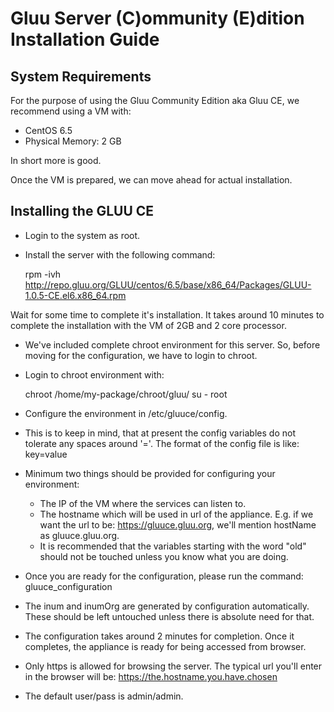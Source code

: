 # Gluu Server (C)ommunity (E)dition Installation Guide

## System Requirements

For the purpose of using the Gluu Community Edition aka Gluu CE, we recommend using a VM with:

* CentOS 6.5 
* Physical Memory: 2 GB

In short more is good.

Once the VM is prepared, we can move ahead for actual installation.

## Installing the GLUU CE

* Login to the system as root.
* Install the server with the following command:

    rpm -ivh http://repo.gluu.org/GLUU/centos/6.5/base/x86_64/Packages/GLUU-1.0.5-CE.el6.x86_64.rpm

Wait for some time to complete it's installation. It takes around 10 minutes to complete the installation with the VM of 2GB and 2 core processor.

* We've included complete chroot environment for this server. So, before moving for the configuration, we have to login to chroot.
* Login to chroot environment with: 

    chroot /home/my-package/chroot/gluu/ su - root

* Configure the environment in /etc/gluuce/config. 
* This is to keep in mind, that at present the config variables do not tolerate any spaces around '='. The format of the config file is like: 
    key=value
* Minimum two things should be provided for configuring your environment:

	* The IP of the VM where the services can listen to.
  	* The hostname which will be used in url of the appliance. E.g. if we want the url to be: https://gluuce.gluu.org, we'll mention hostName as gluuce.gluu.org.
  	* It is recommended that the variables starting with the word "old" should not be touched unless you know what you are doing.

* Once you are ready for the configuration, please run the command: gluuce_configuration
* The inum and inumOrg are generated by configuration automatically. These should be left untouched unless there is absolute need for that.
* The configuration takes around 2 minutes for completion. Once it completes, the appliance is ready for being accessed from browser.
* Only https is allowed for browsing the server. The typical url you'll enter in the browser will be: https://the.hostname.you.have.chosen 
* The default user/pass is admin/admin.
